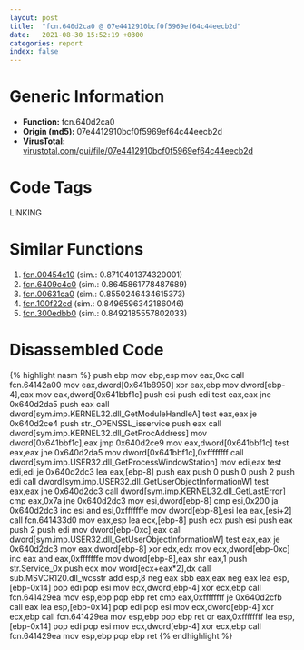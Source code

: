 ```yaml
---
layout: post
title:  "fcn.640d2ca0 @ 07e4412910bcf0f5969ef64c44eecb2d"
date:   2021-08-30 15:52:19 +0300
categories: report
index: false
---
```


# Generic Information
- **Function:** fcn.640d2ca0
- **Origin (md5):** 07e4412910bcf0f5969ef64c44eecb2d
- **VirusTotal:** [virustotal.com/gui/file/07e4412910bcf0f5969ef64c44eecb2d][virustotal_ref]

# Code Tags
<span class="tag" id="LINKING">LINKING</span>


# Similar Functions

1. [fcn.00454c10][similar_1_ref] (sim.: 0.8710401374320001)
2. [fcn.6409c4c0][similar_2_ref] (sim.: 0.8645861778487689)
3. [fcn.00631ca0][similar_3_ref] (sim.: 0.8550246434615373)
4. [fcn.100f22cd][similar_4_ref] (sim.: 0.8496596342186046)
5. [fcn.300edbb0][similar_5_ref] (sim.: 0.8492185557802033)


# Disassembled Code

{% highlight nasm %}
push ebp
mov ebp,esp
mov eax,0xc
call fcn.64142a00
mov eax,dword[0x641b8950]
xor eax,ebp
mov dword[ebp-4],eax
mov eax,dword[0x641bbf1c]
push esi
push edi
test eax,eax
jne 0x640d2da5
push eax
call dword[sym.imp.KERNEL32.dll_GetModuleHandleA]
test eax,eax
je 0x640d2ce4
push str._OPENSSL_isservice
push eax
call dword[sym.imp.KERNEL32.dll_GetProcAddress]
mov dword[0x641bbf1c],eax
jmp 0x640d2ce9
mov eax,dword[0x641bbf1c]
test eax,eax
jne 0x640d2da5
mov dword[0x641bbf1c],0xffffffff
call dword[sym.imp.USER32.dll_GetProcessWindowStation]
mov edi,eax
test edi,edi
je 0x640d2dc3
lea eax,[ebp-8]
push eax
push 0
push 0
push 2
push edi
call dword[sym.imp.USER32.dll_GetUserObjectInformationW]
test eax,eax
jne 0x640d2dc3
call dword[sym.imp.KERNEL32.dll_GetLastError]
cmp eax,0x7a
jne 0x640d2dc3
mov esi,dword[ebp-8]
cmp esi,0x200
ja 0x640d2dc3
inc esi
and esi,0xfffffffe
mov dword[ebp-8],esi
lea eax,[esi+2]
call fcn.641433d0
mov eax,esp
lea ecx,[ebp-8]
push ecx
push esi
push eax
push 2
push edi
mov dword[ebp-0xc],eax
call dword[sym.imp.USER32.dll_GetUserObjectInformationW]
test eax,eax
je 0x640d2dc3
mov eax,dword[ebp-8]
xor edx,edx
mov ecx,dword[ebp-0xc]
inc eax
and eax,0xfffffffe
mov dword[ebp-8],eax
shr eax,1
push str.Service_0x
push ecx
mov word[ecx+eax*2],dx
call sub.MSVCR120.dll_wcsstr
add esp,8
neg eax
sbb eax,eax
neg eax
lea esp,[ebp-0x14]
pop edi
pop esi
mov ecx,dword[ebp-4]
xor ecx,ebp
call fcn.641429ea
mov esp,ebp
pop ebp
ret 
cmp eax,0xffffffff
je 0x640d2cfb
call eax
lea esp,[ebp-0x14]
pop edi
pop esi
mov ecx,dword[ebp-4]
xor ecx,ebp
call fcn.641429ea
mov esp,ebp
pop ebp
ret 
or eax,0xffffffff
lea esp,[ebp-0x14]
pop edi
pop esi
mov ecx,dword[ebp-4]
xor ecx,ebp
call fcn.641429ea
mov esp,ebp
pop ebp
ret 
{% endhighlight %}


[similar_1_ref]: /report/fcn.00454c10@e2ba7f10eb234338a49853c34d7d9c56
[similar_2_ref]: /report/fcn.6409c4c0@07e4412910bcf0f5969ef64c44eecb2d
[similar_3_ref]: /report/fcn.00631ca0@d65363c7c6c188277432c9e4251c44e5
[similar_4_ref]: /report/fcn.100f22cd@a0ac129ff3ea4c0dfa9529c259a9502c
[similar_5_ref]: /report/fcn.300edbb0@0a3653d3e8fb1320d70b4e1441359302
[virustotal_ref]: https://www.virustotal.com/gui/file/07e4412910bcf0f5969ef64c44eecb2d